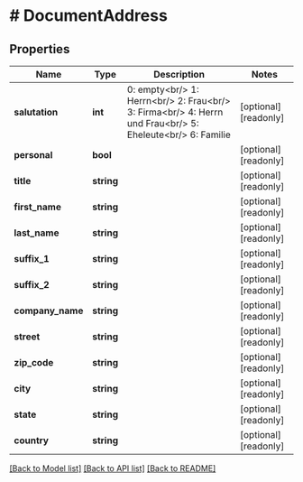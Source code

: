 # # DocumentAddress

## Properties

Name | Type | Description | Notes
------------ | ------------- | ------------- | -------------
**salutation** | **int** | 0: empty&lt;br/&gt; 1: Herrn&lt;br/&gt; 2: Frau&lt;br/&gt; 3: Firma&lt;br/&gt; 4: Herrn und Frau&lt;br/&gt; 5: Eheleute&lt;br/&gt; 6: Familie | [optional] [readonly]
**personal** | **bool** |  | [optional] [readonly]
**title** | **string** |  | [optional] [readonly]
**first_name** | **string** |  | [optional] [readonly]
**last_name** | **string** |  | [optional] [readonly]
**suffix_1** | **string** |  | [optional] [readonly]
**suffix_2** | **string** |  | [optional] [readonly]
**company_name** | **string** |  | [optional] [readonly]
**street** | **string** |  | [optional] [readonly]
**zip_code** | **string** |  | [optional] [readonly]
**city** | **string** |  | [optional] [readonly]
**state** | **string** |  | [optional] [readonly]
**country** | **string** |  | [optional] [readonly]

[[Back to Model list]](../../README.md#models) [[Back to API list]](../../README.md#endpoints) [[Back to README]](../../README.md)
